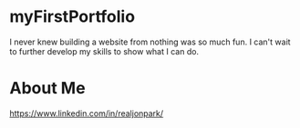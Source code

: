 # myFirstPortfolio
I never knew building a website from nothing was so much fun. 
I can't wait to further develop my skills to show what I can do.

# About Me
https://www.linkedin.com/in/realjonpark/




